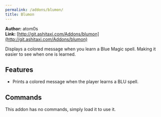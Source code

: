 ```yaml
---
permalink: /addons/blumon/
title: Blumon
---
```


**Author:** atom0s<br/>
**Link:** [http://git.ashitaxi.com/Addons/blumon](http://git.ashitaxi.com/Addons/blumon)

Displays a colored message when you learn a Blue Magic spell. Making it easier to see when one is learned.

## Features

  * Prints a colored message when the player learns a BLU spell.

## Commands

This addon has no commands, simply load it to use it.
